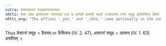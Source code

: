 ```yaml
---
sutra: केशाश्वाभ्यां यञ्छावन्यतरस्याम्
vRtti: केश अश्व इत्येताभ्यां यथासंख्यं यञ् छ इत्येतौ प्रत्ययौ भवतो ऽन्यतरस्यां तस्य समूह इत्येतस्मिन् विषये ॥
vRtti_eng: "The affixes '_yan_' and '_chha_' come optionally in the sense of 'collection thereof', respectively after the words केश and अश्व ॥"
---
```

Thus केशानां समूहः = कैश्यम् or कैशिकम् (IV. 2. 47), अश्वानां समूहः = आश्वम् (IV. 1. 63) अश्वीयम् ॥
